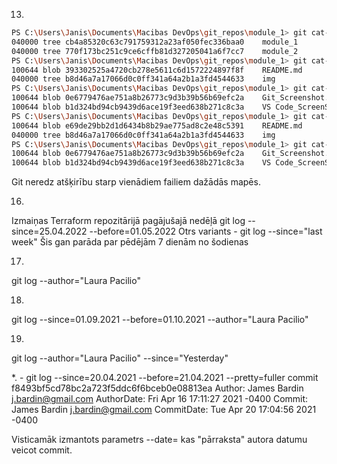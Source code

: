 13.
```sh
PS C:\Users\Janis\Documents\Macibas DevOps\git_repos\module_1> git cat-file -p 'main^{tree}'
040000 tree cb4a85320c63c791759312a23af050fec336baa0    module_1
040000 tree 770f173bc251c9ce6cffb81d327205041a6f7cc7    module_2
PS C:\Users\Janis\Documents\Macibas DevOps\git_repos\module_1> git cat-file -p cb4a85320c63c791759312a23af050fec336baa0
100644 blob 393302525a4720cb278e5611c6d1572224897f8f    README.md
040000 tree b8d46a7a17066d0c0ff341a64a2b1a3fd4544633    img
PS C:\Users\Janis\Documents\Macibas DevOps\git_repos\module_1> git cat-file -p b8d46a7a17066d0c0ff341a64a2b1a3fd4544633
100644 blob 0e6779476ae751a8b26773c9d3b39b56b69efc2a    Git_Screenshot.png
100644 blob b1d324bd94cb9439d6ace19f3eed638b271c8c3a    VS Code_ScreenShot.png
PS C:\Users\Janis\Documents\Macibas DevOps\git_repos\module_1> git cat-file -p 770f173bc251c9ce6cffb81d327205041a6f7cc7
100644 blob e69de29bb2d1d6434b8b29ae775ad8c2e48c5391    README.md
040000 tree b8d46a7a17066d0c0ff341a64a2b1a3fd4544633    img
PS C:\Users\Janis\Documents\Macibas DevOps\git_repos\module_1> git cat-file -p b8d46a7a17066d0c0ff341a64a2b1a3fd4544633
100644 blob 0e6779476ae751a8b26773c9d3b39b56b69efc2a    Git_Screenshot.png
100644 blob b1d324bd94cb9439d6ace19f3eed638b271c8c3a    VS Code_ScreenShot.png
```
Git neredz atšķirību starp vienādiem failiem dažādās mapēs.

16.
Izmaiņas Terraform repozitārijā pagājušajā nedēļā
git log --since=25.04.2022 --before=01.05.2022
Otrs variants - 
git log --since="last week"
Šis gan parāda par pēdējām 7 dienām no šodienas

17.
git log --author="Laura Pacilio"

18.
git log --since=01.09.2021 --before=01.10.2021 --author="Laura Pacilio"

19.
git log --author="Laura Pacilio" --since="Yesterday"

*. - 
git log --since=20.04.2021 --before=21.04.2021 --pretty=fuller
commit f8493bf5cd78bc2a723f5ddc6f6bceb0e08813ea
Author:     James Bardin <j.bardin@gmail.com>
AuthorDate: Fri Apr 16 17:11:27 2021 -0400
Commit:     James Bardin <j.bardin@gmail.com>
CommitDate: Tue Apr 20 17:04:56 2021 -0400

Visticamāk izmantots parametrs --date=<date>  kas "pārraksta" autora datumu veicot commit.